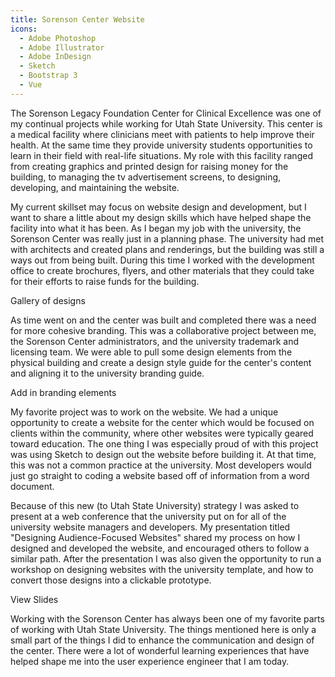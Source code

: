 ```yaml
---
title: Sorenson Center Website
icons: 
  - Adobe Photoshop
  - Adobe Illustrator
  - Adobe InDesign
  - Sketch
  - Bootstrap 3
  - Vue
---
```


The Sorenson Legacy Foundation Center for Clinical Excellence was one of my continual projects while working for Utah State University. This center is a medical facility where clinicians meet with patients to help improve their health. At the same time they provide university students opportunities to learn in their field with real-life situations. My role with this facility ranged from creating graphics and printed design for raising money for the building, to managing the tv advertisement screens, to designing, developing, and maintaining the website.

My current skillset may focus on website design and development, but I want to share a little about my design skills which have helped shape the facility into what it has been. As I began my job with the university, the Sorenson Center was really just in a planning phase. The university had met with architects and created plans and renderings, but the building was still a ways out from being built. During this time I worked with the development office to create brochures, flyers, and other materials that they could take for their efforts to raise funds for the building. 

<dev-note>Gallery of designs</dev-note>

As time went on and the center was built and completed there was a need for more cohesive branding. This was a collaborative project between me, the Sorenson Center administrators, and the university trademark and licensing team. We were able to pull some design elements from the physical building and create a design style guide for the center's content and aligning it to the university branding guide.

<dev-note>Add in branding elements</dev-note>

My favorite project was to work on the website. We had a unique opportunity to create a website for the center which would be focused on clients within the community, where other websites were typically geared toward education. The one thing I was especially proud of with this project was using Sketch to design out the website before building it. At that time, this was not a common practice at the university. Most developers would just go straight to coding a website based off of information from a word document. 

Because of this new (to Utah State University) strategy I was asked to present at a web conference that the university put on for all of the university website managers and developers. My presentation titled "Designing Audience-Focused Websites" shared my process on how I designed and developed the website, and encouraged others to follow a similar path. After the presentation I was also given the opportunity to run a workshop on designing websites with the university template, and how to convert those designs into a clickable prototype.

<b-embed-responsive src="https://cdnapisec.kaltura.com/html5/html5lib/v2.95/mwEmbedFrame.php/p/1560811/uiconf_id/18216181/entry_id/0_quw2f0cp?wid=1_3rxdrjx9&iframeembed=true&playerId=kaltura_player&entry_id=0_quw2f0cp&widget_id=1_3rxdrjx9"></b-embed-responsive>

<p class="text-center">
  <b-btn href="/img/projects/scce/Designing Audience-Focused Websites.pdf" target="_blank">View Slides</b-btn>
</p>

Working with the Sorenson Center has always been one of my favorite parts of working with Utah State University. The things mentioned here is only a small part of the things I did to enhance the communication and design of the center. There were a lot of wonderful learning experiences that have helped shape me into the user experience engineer that I am today.